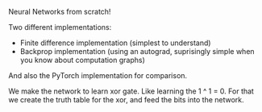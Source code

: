 Neural Networks from scratch!

Two different implementations:
- Finite difference implementation (simplest to understand)
- Backprop implementation (using an autograd, suprisingly simple when you know about computation graphs)

And also the PyTorch implementation for comparison.

We make the network to learn xor gate. Like learning the 1 ^ 1 = 0.
For that we create the truth table for the xor, and feed the bits into the network.

